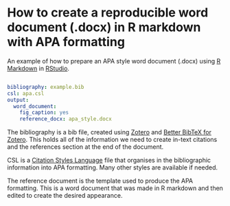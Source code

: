 # How to create a reproducible word document (.docx) in R markdown with APA formatting

An example of how to prepare an APA style word document (.docx) using <a href="https://rmarkdown.rstudio.com/">R Markdown</a> in <a href="https://rstudio.com/">RStudio</a>.


``` YAML

bibliography: example.bib
csl: apa.csl
output:
  word_document:
    fig_caption: yes
    reference_docx: apa_style.docx

```

The bibliography is a bib file, created using <a href="https://www.zotero.org/">Zotero</a> and <a href="https://github.com/retorquere/zotero-better-bibtex">Better BibTeX for Zotero</a>. This holds all of the information we need to create in-text citations and the references section at the end of the document.

CSL is a  <a href="https://github.com/citation-style-language/styles">Citation Styles Language</a> file that organises in the bibliographic information into APA formatting. Many other styles are available if needed.

The reference document is the template used to produce the APA formatting. This is a word document that was made in R markdown and then edited to create the desired appearance.
